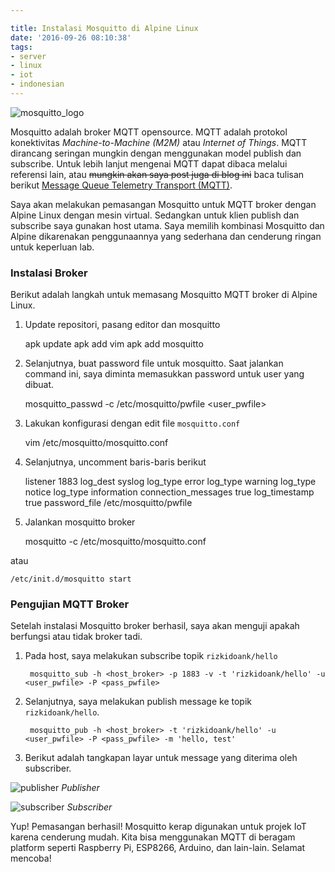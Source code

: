 ```yaml
---

title: Instalasi Mosquitto di Alpine Linux
date: '2016-09-26 08:10:38'
tags:
- server
- linux
- iot
- indonesian
---
```


![mosquitto_logo](https://rizkidoank.sgp1.digitaloceanspaces.com/rizkidoank/images/2016/09/mosquitto_01.png)

Mosquitto adalah broker MQTT opensource. MQTT adalah protokol konektivitas *Machine-to-Machine (M2M)* atau *Internet of Things*. MQTT dirancang seringan mungkin dengan menggunakan model publish dan subscribe. Untuk lebih lanjut mengenai MQTT dapat dibaca melalui referensi lain, atau ~~mungkin akan saya post juga di blog ini~~ baca tulisan berikut [Message Queue Telemetry Transport (MQTT)](https://rizkidoank.com/2016/09/29/message-queue-telemetry-transport-mqtt/).

Saya akan melakukan pemasangan Mosquitto untuk MQTT broker dengan Alpine Linux dengan mesin virtual. Sedangkan untuk klien publish dan subscribe saya gunakan host utama. Saya memilih kombinasi Mosquitto dan Alpine dikarenakan penggunaannya yang sederhana dan cenderung ringan untuk keperluan lab.

### Instalasi Broker
Berikut adalah langkah untuk memasang Mosquitto MQTT broker di Alpine Linux.
1. Update repositori, pasang editor dan mosquitto

    apk update
    apk add vim
    apk add mosquitto
2. Selanjutnya, buat password file untuk mosquitto. Saat jalankan command ini, saya diminta memasukkan password untuk user yang dibuat.

    mosquitto_passwd -c /etc/mosquitto/pwfile <user_pwfile>
3. Lakukan konfigurasi dengan edit file `mosquitto.conf`

    vim /etc/mosquitto/mosquitto.conf
4. Selanjutnya, uncomment baris-baris berikut

    listener 1883
    log_dest syslog
    log_type error
    log_type warning
    log_type notice
    log_type information
    connection_messages true
    log_timestamp true
    password_file /etc/mosquitto/pwfile
5. Jalankan mosquitto broker

    mosquitto -c /etc/mosquitto/mosquitto.conf
 
 atau

    /etc/init.d/mosquitto start

### Pengujian MQTT Broker
Setelah instalasi Mosquitto broker berhasil, saya akan menguji apakah berfungsi atau tidak broker tadi.

1. Pada host, saya melakukan subscribe topik `rizkidoank/hello`

        mosquitto_sub -h <host_broker> -p 1883 -v -t 'rizkidoank/hello' -u <user_pwfile> -P <pass_pwfile>

2. Selanjutnya, saya melakukan publish message ke topik `rizkidoank/hello`.

        mosquitto_pub -h <host_broker> -t 'rizkidoank/hello' -u <user_pwfile> -P <pass_pwfile> -m 'hello, test'

3. Berikut adalah tangkapan layar untuk message yang diterima oleh subscriber.

![publisher](https://rizkidoank.sgp1.digitaloceanspaces.com/rizkidoank/images/2016/09/mosquitto_02.png)
*Publisher*

![subscriber](https://rizkidoank.sgp1.digitaloceanspaces.com/rizkidoank/images/2016/09/mosquitto_03.png)
*Subscriber*

Yup! Pemasangan berhasil! Mosquitto kerap digunakan untuk projek IoT karena cenderung mudah. Kita bisa menggunakan MQTT di beragam platform seperti Raspberry Pi, ESP8266, Arduino, dan lain-lain. Selamat mencoba!